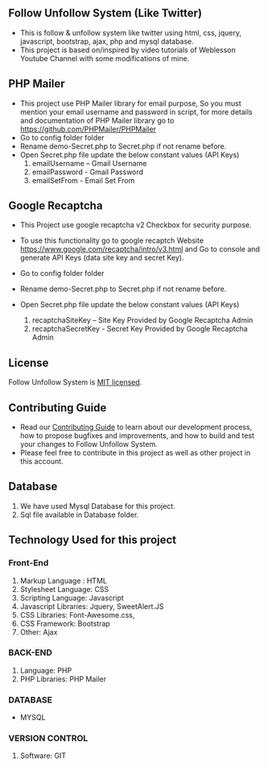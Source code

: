 ## Follow Unfollow System (Like Twitter)

- This is follow & unfollow system like twitter using html, css, jquery, javascript, bootstrap, ajax, php and mysql database.
- This project is based on/inspired by video tutorials of Weblesson Youtube Channel with some modifications of mine.

## PHP Mailer

- This project use PHP Mailer library for email purpose, So you must mention your email username and password in script, for more details and documentation of PHP Mailer library go to https://github.com/PHPMailer/PHPMailer
- Go to config folder folder
- Rename demo-Secret.php to Secret.php if not rename before.
- Open Secret.php file update the below constant values (API Keys)
  1.  emailUsername – Gmail Username
  2.  emailPassword - Gmail Password
  3.  emailSetFrom - Email Set From

## Google Recaptcha

- This Project use google recaptcha v2 Checkbox for security purpose.
- To use this functionality go to google recaptch Website https://www.google.com/recaptcha/intro/v3.html and Go to console and generate API Keys (data site key and secret Key).
- Go to config folder folder
- Rename demo-Secret.php to Secret.php if not rename before.
- Open Secret.php file update the below constant values (API Keys)

  1.  recaptchaSiteKey – Site Key Provided by Google Recaptcha Admin
  2.  recaptchaSecretKey - Secret Key Provided by Google Recaptcha Admin

## License

Follow Unfollow System is [MIT licensed](./LICENSE).

## Contributing Guide

- Read our [Contributing Guide](./CONTRIBUTING.md) to learn about our development process, how to propose bugfixes and improvements, and how to build and test your changes to Follow Unfollow System.
- Please feel free to contribute in this project as well as other project in this account.

## Database

1. We have used Mysql Database for this project.
2. Sql file available in Database folder.

## Technology Used for this project

### Front-End

1. Markup Language : HTML
2. Stylesheet Language: CSS
3. Scripting Language: Javascript
4. Javascript Libraries: Jquery, SweetAlert.JS
5. CSS Libraries: Font-Awesome.css,
6. CSS Framework: Bootstrap
7. Other: Ajax

### BACK-END

1. Language: PHP
2. PHP Libraries: PHP Mailer

### DATABASE

- MYSQL

### VERSION CONTROL

1. Software: GIT
